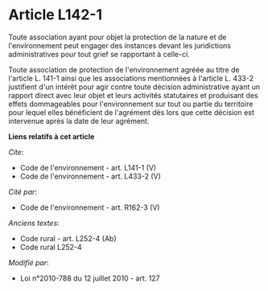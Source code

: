 # Article L142-1

Toute association ayant pour objet la protection de la nature et de l'environnement peut engager des instances devant les
juridictions administratives pour tout grief se rapportant à celle-ci. 

Toute association de protection de l'environnement agréée au titre de l'article L. 141-1 ainsi que les associations
mentionnées à l'article L. 433-2 justifient d'un intérêt pour agir contre toute décision administrative ayant un rapport
direct avec leur objet et leurs activités statutaires et produisant des effets dommageables pour l'environnement sur tout ou
partie du territoire pour lequel elles bénéficient de l'agrément dès lors que cette décision est intervenue après la date de
leur agrément.

**Liens relatifs à cet article**

_Cite_:

  - Code de l'environnement - art. L141-1 (V)
  - Code de l'environnement - art. L433-2 (V)

_Cité par_:

  - Code de l'environnement - art. R162-3 (V)

_Anciens textes_:

  - Code rural - art. L252-4 (Ab)
  - Code rural L252-4

_Modifié par_:

  - Loi n°2010-788 du 12 juillet 2010 - art. 127
